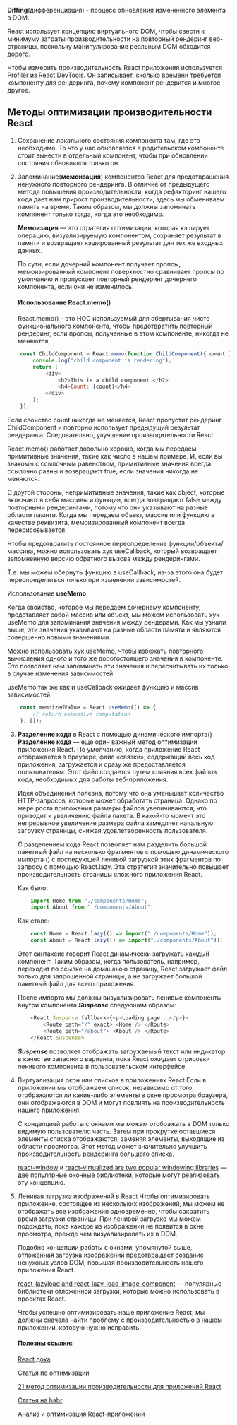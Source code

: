 **Diffing**(дифференциация) - процесс обновления измененного элемента в DOM.

React использует концепцию виртуального DOM, чтобы свести к минимуму затраты производительности на повторный рендеринг веб-страницы, поскольку манипулирование реальным DOM обходится дорого.

Чтобы измерить производительность React приложения используется Profiler из React DevTools. Он записывает, сколько времени требуется компоненту для рендеринга, почему компонент рендерится и многое другое.

## Методы оптимизации производительности React

1. Сохранение локального состояния компонента там, где это необходимо.
	То что у нас обновляется в родительском компоненте стоит вынести в отдельный компонент, чтобы при обновлении состояния обновлялся только он.
2. Запоминание(**мемоизация**) компонентов React для предотвращения ненужного повторного рендеринга.
	В отличие от предыдущего метода повышения производительности, когда рефакторинг нашего кода дает нам прирост производительности, здесь мы обмениваем память на время. Таким образом, мы должны запоминать компонент только тогда, когда это необходимо.

	**Мемоизация** — это стратегия оптимизации, которая кэширует операцию, визуализируемую компонентом, сохраняет результат в памяти и возвращает кэшированный результат для тех же входных данных.

	По сути, если дочерний компонент получает пропсы, мемоизированный компонент поверхностно сравнивает пропсы по умолчанию и пропускает повторный рендеринг дочернего компонента, если они не изменилось.

	####  Использование React.memo()
	
	React.memo() - это HOC используемый для обертывания чисто функционального компонента, чтобы предотвратить повторный рендеринг, если пропсы, полученные в этом компоненте, никогда не меняются.
	
```js
    const ChildComponent = React.memo(function ChildComponent({ count }) { 
        console.log("child component is rendering"); 
        return ( 
            <div> 
                <h2>This is a child component.</h2> 
                <h4>Count: {count}</h4> 
            </div> 
        );
    });
```
	
Если свойство count никогда не меняется, React пропустит рендеринг ChildComponent и повторно использует предыдущий результат рендеринга. Следовательно, улучшение производительности React.

React.memo() работает довольно хорошо, когда мы передаем примитивные значения, такие как число в нашем примере. И, если вы знакомы с ссылочным равенством, примитивные значения всегда ссылочно равны и возвращают true, если значения никогда не меняются.

С другой стороны, непримитивные значения, такие как object, которые включают в себя массивы и функции, всегда возвращают false между повторными рендерингами, потому что они указывают на разные области памяти.
Когда мы передаем объект, массив или функцию в качестве реквизита, мемоизированный компонент всегда перерисовывается.

Чтобы предотвратить постоянное переопределение функции/объекта/массива, можно использовать хук useCallback, который возвращает запомненную версию обратного вызова между рендерингами.

Т.е. мы можем обернуть функцию в useCallback, из-за этого она будет переопределяться только при изменении зависимостей.

Использование **useMemo**

Когда свойство, которое мы передаем дочернему компоненту, представляет собой массив или объект, мы можем использовать хук useMemo для запоминания значения между рендерами. Как мы узнали выше, эти значения указывают на разные области памяти и являются совершенно новыми значениями.

Можно использовать хук useMemo, чтобы избежать повторного вычисления одного и того же дорогостоящего значения в компоненте. Это позволяет нам запоминать эти значения и пересчитывать их только в случае изменения зависимостей.

useMemo так же как и useCallback ожидает функцию и массив зависимостей
	
```js
	const memoizedValue = React.useMemo(() => {
		// return expensive computation 
	}, []);
```

3. **Разделение кода** в React с помощью динамического импорта()
	**Разделение кода** — еще один важный метод оптимизации приложения React. По умолчанию, когда приложение React отображается в браузере, файл «связки», содержащий весь код приложения, загружается и сразу же предоставляется пользователям. Этот файл создается путем слияния всех файлов кода, необходимых для работы веб-приложения.

	Идея объединения полезна, потому что она уменьшает количество HTTP-запросов, которые может обработать страница. Однако по мере роста приложения размеры файлов увеличиваются, что приводит к увеличению файла пакета. В какой-то момент это непрерывное увеличение размера файла замедляет начальную загрузку страницы, снижая удовлетворенность пользователя.

	С разделением кода React позволяет нам разделить большой пакетный файл на несколько фрагментов с помощью динамического импорта () с последующей ленивой загрузкой этих фрагментов по запросу с помощью React.lazy. Эта стратегия значительно повышает производительность страницы сложного приложения React.

	Как было:
	```js
		import Home from "./components/Home"; 
		import About from "./components/About";
	```
	Как стало:
	```js
		const Home = React.lazy(() => import("./components/Home")); 
		const About = React.lazy(() => import("./components/About"));
	```

	Этот синтаксис говорит React динамически загружать каждый компонент. Таким образом, когда пользователь, например, переходит по ссылке на домашнюю страницу, React загружает файл только для запрошенной страницы, а не загружает большой пакетный файл для всего приложения.

	После импорта мы должны визуализировать ленивые компоненты внутри компонента ***Suspense*** следующим образом:

	```js
		<React.Suspense fallback={<p>Loading page...</p>}> 
			<Route path="/" exact> <Home /> </Route> 
			<Route path="/about"> <About /> </Route> 
		</React.Suspense>
	```
	***Suspense*** позволяет отображать загружаемый текст или индикатор в качестве запасного варианта, пока React ожидает отрисовки ленивого компонента в пользовательском интерфейсе.

4. Виртуализация окон или списков в приложениях React
	Если в приложении мы отображаем список, независимо от того, отображаются ли какие-либо элементы в окне просмотра браузера, они отображаются в DOM и могут повлиять на производительность нашего приложения. 

	С концепцией работы с окнами мы можем отображать в DOM только видимую пользователю часть. Затем при прокрутке оставшиеся элементы списка отображаются, заменяя элементы, выходящие из области просмотра. Этот метод может значительно улучшить производительность рендеринга большого списка.

	[react-window](https://blog.logrocket.com/how-to-virtualize-large-lists-using-react-window/) и [react-virtualized are two popular windowing libraries](https://blog.logrocket.com/windowing-wars-react-virtualized-vs-react-window/) — две популярные оконные библиотеки, которые могут реализовать эту концепцию.

5. Ленивая загрузка изображений в React
	Чтобы оптимизировать приложение, состоящее из нескольких изображений, мы можем не отображать все изображения одновременно, чтобы сократить время загрузки страницы. При ленивой загрузке мы можем подождать, пока каждое из изображений не появится в окне просмотра, прежде чем визуализировать их в DOM.

	Подобно концепции работы с окнами, упомянутой выше, отложенная загрузка изображений предотвращает создание ненужных узлов DOM, повышая производительность нашего приложения React.

	[react-lazyload and react-lazy-load-image-component](https://blog.logrocket.com/the-top-choices-for-react-lazy-loading-libraries-in-2021/) — популярные библиотеки отложенной загрузки, которые можно использовать в проектах React.


	Чтобы успешно оптимизировать наше приложение React, мы должны сначала найти проблему с производительностью в нашем приложении, которую нужно исправить.

	#### Полезны ссылки:

	[React дока](https://ru.reactjs.org/docs/optimizing-performance.html)
	
	[Статья по оптимизации](https://blog.logrocket.com/optimizing-performance-react-application/)
	
	[21 метод оптимизации производительности для приложений React](https://www.codementor.io/blog/react-optimization-5wiwjnf9hj)
	
	 [Статья на habr](https://habr.com/ru/post/495984/)

	[Анализ и оптимизация React-приложений](https://habr.com/ru/company/ruvds/blog/442650/)
